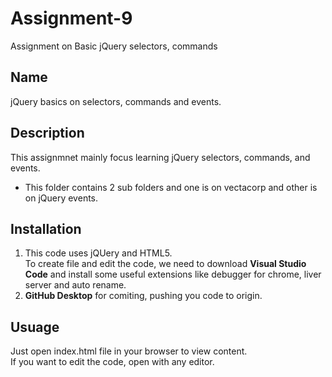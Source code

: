 # Assignment-9
 Assignment on Basic jQuery selectors, commands

## Name
jQuery basics on selectors, commands and events.

## Description
This assignmnet mainly focus learning jQuery selectors, commands, and events.
 
* This folder contains 2 sub folders and one is on vectacorp and other is on jQuery events. 

## Installation
1. This code uses jQUery and HTML5.  
To create file and edit the code, we need to download **Visual Studio Code** and install some useful extensions like debugger for chrome, liver server and auto rename.
2. **GitHub Desktop** for comiting, pushing you code to origin.

## Usuage
Just open index.html file in your browser to view content.  
If you want to edit the code, open with any editor.
 
